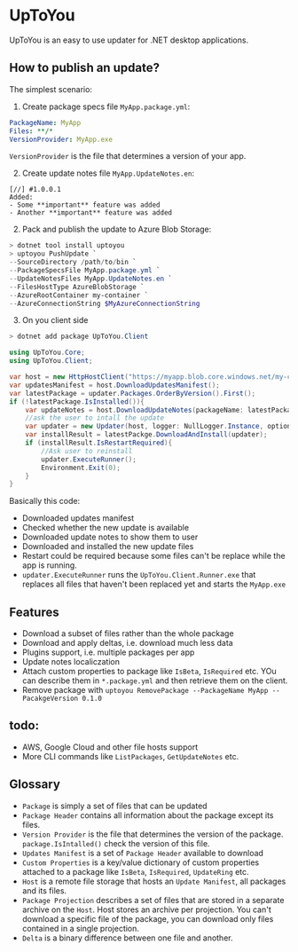 # UpToYou
UpToYou is an easy to use updater for .NET desktop applications.

## How to publish an update?

The simplest scenario: 

1. Create package specs file `MyApp.package.yml`: 
```yaml
PackageName: MyApp
Files: **/*
VersionProvider: MyApp.exe
```

`VersionProvider` is the file that determines a version of your app.

2. Create update notes file `MyApp.UpdateNotes.en`:

```
[//] #1.0.0.1
Added: 
- Some **important** feature was added
- Another **important** feature was added
```

2. Pack and publish the update to Azure Blob Storage:

```powershell
> dotnet tool install uptoyou
> uptoyou PushUpdate `
--SourceDirectory /path/to/bin `
--PackageSpecsFile MyApp.package.yml `
--UpdateNotesFiles MyApp.UpdateNotes.en `
--FilesHostType AzureBlobStorage `
--AzureRootContainer my-container `
--AzureConnectionString $MyAzureConnectionString
```

3. On you client side 
```powershell
> dotnet add package UpToYou.Client
```

```cs 
using UpToYou.Core;
using UpToYou.Client;

var host = new HttpHostClient("https://myapp.blob.core.windows.net/my-container");
var updatesManifest = host.DownloadUpdatesManifest();
var latestPackage = updater.Packages.OrderByVersion().First();
if (!latestPackage.IsInstalled()){
    var updateNotes = host.DownloadUpdateNotes(packageName: latestPackage.Name, locale: "en");
    //ask the user to intall the update
    var updater = new Updater(host, logger: NullLogger.Instance, options: UpdaterOptions.Default);
    var installResult = latestPackge.DownloadAndInstall(updater);
    if (installResult.IsRestartRequired){
        //Ask user to reinstall
        updater.ExecuteRunner();
        Environment.Exit(0);
    }
} 
```

Basically this code:
- Downloaded updates manifest
- Checked whether the new update is available
- Downloaded update notes to show them to user
- Downloaded and installed the new update files
- Restart could be required because some files can't be replace while the app is running. 
- `updater.ExecuteRunner` runs the `UpToYou.Client.Runner.exe` that replaces all files that haven't been replaced yet and starts the `MyApp.exe`

## Features
- Download a subset of files rather than the whole package
- Download and apply deltas, i.e. download much less data
- Plugins support, i.e. multiple packages per app
- Update notes localiczation
- Attach custom properties to package like `IsBeta`, `IsRequired` etc. YOu can describe them in `*.package.yml` and then retrieve them on the client.
- Remove package with `uptoyou RemovePackage --PackageName MyApp --PacakgeVersion 0.1.0`

## todo: 
- AWS, Google Cloud and other file hosts support
- More CLI commands like `ListPackages`, `GetUpdateNotes` etc.

## Glossary
- `Package` is simply a set of files that can be updated
- `Package Header` contains all information about the package except its files.
- `Version Provider` is the file that determines the version of the package. `package.IsIntalled()` check the version of this file.
- `Updates Manifest` is a set of `Package Header` available to download
- `Custom Properties` is a key/value dictionary of custom properties attached to a package like `IsBeta`, `IsRequired`, `UpdateRing` etc.
- `Host` is a remote file storage that hosts an `Update Manifest`, all packages and its files.
- `Package Projection` describes a set of files that are stored in a separate archive on the `Host`. Host stores an archive per projection. You can't download a specific file of the package, you can download only files contained in a single projection.
- `Delta` is a binary difference between one file and another.
